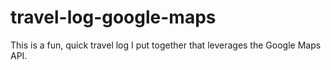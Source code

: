 # travel-log-google-maps
This is a fun, quick travel log I put together that leverages the Google Maps API.
